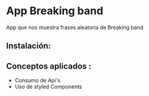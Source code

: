 # App Breaking band 
App que nos muestra frases aleatoria de Breaking band
## Instalación:

## Conceptos aplicados  :
- Consumo de Api's
- Uso de styled Components